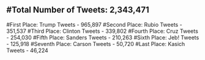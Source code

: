 #Total Number of Tweets: 2,343,471 
---
#First Place: Trump Tweets - 965,897
#Second Place: Rubio Tweets - 351,537
#Third Place: Clinton Tweets - 339,802
#Fourth Place: Cruz Tweets - 254,030
#Fifth Place: Sanders Tweets - 210,263
#Sixth Place: Jeb! Tweets - 125,918
#Seventh Place: Carson Tweets - 50,720
#Last Place: Kasich Tweets - 46,224
